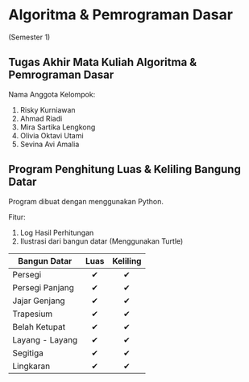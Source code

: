# Algoritma & Pemrograman Dasar

(Semester 1)

## Tugas Akhir Mata Kuliah Algoritma & Pemrograman Dasar


Nama Anggota Kelompok:
1. Risky Kurniawan
2. Ahmad Riadi
3. Mira Sartika Lengkong
4. Olivia Oktavi Utami
5. Sevina Avi Amalia


## Program Penghitung Luas & Keliling Bangung Datar

Program dibuat dengan menggunakan Python.

Fitur:
1. Log Hasil Perhitungan
2. Ilustrasi dari bangun datar (Menggunakan Turtle)

| Bangun Datar         | Luas  | Keliling  |
| -------------------- |:-----:|:---------:|
| Persegi              | ✔    | ✔         |
| Persegi Panjang      | ✔    | ✔         |
| Jajar Genjang        | ✔    | ✔         |
| Trapesium            | ✔    | ✔         |
| Belah Ketupat        | ✔    | ✔         |
| Layang - Layang      | ✔    | ✔         |
| Segitiga             | ✔    | ✔         |
| Lingkaran            | ✔    | ✔         |
